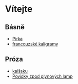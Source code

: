 # Vítejte

## Básně

* [Pírka](pirka)
* [francouzské kaligramy](kaligramy)

## Próza
* [kaišaku](kaisaku)
* [Povídky zpod plynových lamp](povidky)


<!-- 
* `mkdocs gh-deploy` - Nasadit na server.
* `mkdocs new [dir-name]` - Create a new project.
* `mkdocs serve` - Start the live-reloading docs server.
* `mkdocs build` - Build the documentation site.
* `mkdocs -h` - Print help message and exit. -->
